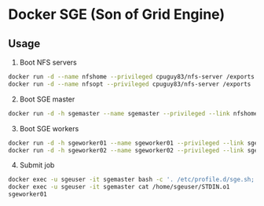 Docker SGE (Son of Grid Engine)
====

Usage
----
1. Boot NFS servers
```bash
docker run -d --name nfshome --privileged cpuguy83/nfs-server /exports
docker run -d --name nfsopt --privileged cpuguy83/nfs-server /exports
```

2. Boot SGE master
```bash
docker run -d -h sgemaster --name sgemaster --privileged --link nfshome:nfshome --link nfsopt:nfsopt wtakase/sge-master
```

3. Boot SGE workers
```bash
docker run -d -h sgeworker01 --name sgeworker01 --privileged --link sgemaster:sgemaster --link nfshome:nfshome --link nfsopt:nfsopt wtakase/sge-worker
docker run -d -h sgeworker02 --name sgeworker02 --privileged --link sgemaster:sgemaster --link nfshome:nfshome --link nfsopt:nfsopt wtakase/sge-worker
```

4. Submit job
```bash
docker exec -u sgeuser -it sgemaster bash -c '. /etc/profile.d/sge.sh; echo "/bin/hostname" | qsub'
docker exec -u sgeuser -it sgemaster cat /home/sgeuser/STDIN.o1
sgeworker01
```
